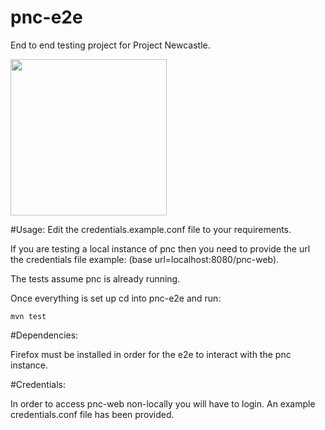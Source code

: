 # pnc-e2e
End to end testing project for Project Newcastle.

<img src="http://i.imgur.com/nX2GA6C.jpg " width="250">

#Usage:
Edit the credentials.example.conf file to your requirements. 

If you are testing a local instance of pnc then you need to provide the url the credentials file example:
(base url=localhost:8080/pnc-web). 

The tests assume pnc is already running.

Once everything is set up cd into pnc-e2e and run:

```
mvn test
```

#Dependencies:

Firefox must be installed in order for the e2e to interact with the pnc instance.

#Credentials:

In order to access pnc-web non-locally you will have to login. An example credentials.conf file has been provided.
